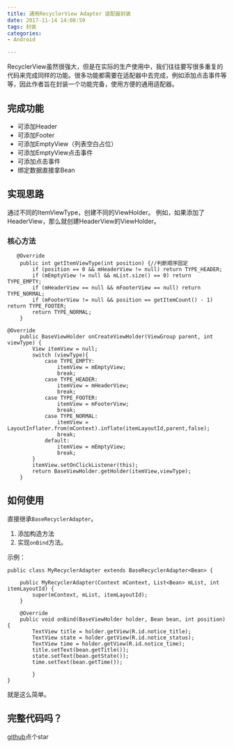 ```yaml
---
title: 通用RecyclerView Adapter 适配器封装
date: 2017-11-14 14:08:59
tags: 封装
categories:
- Android

---
```

RecyclerView虽然很强大，但是在实际的生产使用中，我们往往要写很多重复的代码来完成同样的功能。很多功能都需要在适配器中去完成，例如添加点击事件等等，因此作者旨在封装一个功能完备，使用方便的通用适配器。
## 完成功能
- 可添加Header
- 可添加Footer
- 可添加EmptyView（列表空白占位）
- 可添加EmptyView点击事件
- 可添加点击事件
- 绑定数据直接拿Bean
<!-- more -->
## 实现思路
通过不同的ItemViewType，创建不同的ViewHolder。
例如，如果添加了HeaderView，那么就创建HeaderView的ViewHolder。
### 核心方法

```
   @Override
    public int getItemViewType(int position) {//判断顺序固定
        if (position == 0 && mHeaderView != null) return TYPE_HEADER;
        if (mEmptyView != null && mList.size() == 0) return TYPE_EMPTY;
        if (mHeaderView == null && mFooterView == null) return TYPE_NORMAL;
        if (mFooterView != null && position == getItemCount() - 1) return TYPE_FOOTER;
        return TYPE_NORMAL;
    }

```


```
@Override
    public BaseViewHolder onCreateViewHolder(ViewGroup parent, int viewType) {
        View itemView = null;
        switch (viewType){
            case TYPE_EMPTY:
                itemView = mEmptyView;
                break;
            case TYPE_HEADER:
                itemView = mHeaderView;
                break;
            case TYPE_FOOTER:
                itemView = mFooterView;
                break;
            case TYPE_NORMAL:
                itemView = LayoutInflater.from(mContext).inflate(itemLayoutId,parent,false);
                break;
            default:
                itemView = mEmptyView;
                break;
        }
        itemView.setOnClickListener(this);
        return BaseViewHolder.getHolder(itemView,viewType);
    }

```

## 如何使用

直接继承`BaseRecyclerAdapter`。

1. 添加构造方法
2. 实现`onBind`方法。

示例：

```
public class MyRecyclerAdapter extends BaseRecyclerAdapter<Bean> {

    public MyRecyclerAdapter(Context mContext, List<Bean> mList, int itemLayoutId) {
        super(mContext, mList, itemLayoutId);
    }

    @Override
    public void onBind(BaseViewHolder holder, Bean bean, int position) {
        TextView title = holder.getView(R.id.notice_title);
        TextView state = holder.getView(R.id.notice_status);
        TextView time = holder.getView(R.id.notice_time);
        title.setText(bean.getTitle());
        state.setText(bean.getState());
        time.setText(bean.getTime());
        
        }
}

```
就是这么简单。

## 完整代码吗？

 [github](https://github.com/qiaop/android-base-recycler-adapter)点个star